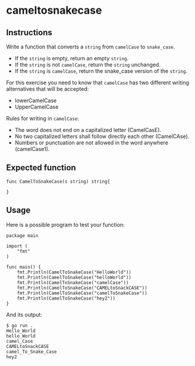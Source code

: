 # cameltosnakecase
## Instructions

Write a function that converts a `string` from `camelCase` to `snake_case`.

   - If the `string` is empty, return an empty `string`.
   - If the `string` is not `camelCase`, return the `string` unchanged.
   - If the `string` is `camelCase`, return the snake_case version of the `string`.

For this exercise you need to know that `camelCase` has two different writing alternatives that will be accepted:

   - lowerCamelCase
   - UpperCamelCase

Rules for writing in `camelCase`:

   - The word does not end on a capitalized letter (CamelCasE).
   - No two capitalized letters shall follow directly each other (CamelCAse).
   - Numbers or punctuation are not allowed in the word anywhere (camelCase1).

## Expected function

```
func CamelToSnakeCase(s string) string{

}
```

## Usage

Here is a possible program to test your function:

```
package main

import (
	"fmt"
)

func main() {
	fmt.Println(CamelToSnakeCase("HelloWorld"))
	fmt.Println(CamelToSnakeCase("helloWorld"))
	fmt.Println(CamelToSnakeCase("camelCase"))
	fmt.Println(CamelToSnakeCase("CAMELtoSnackCASE"))
	fmt.Println(CamelToSnakeCase("camelToSnakeCase"))
	fmt.Println(CamelToSnakeCase("hey2"))
}
```

And its output:

```
$ go run .
Hello_World
hello_World
camel_Case
CAMELtoSnackCASE
camel_To_Snake_Case
hey2
```
